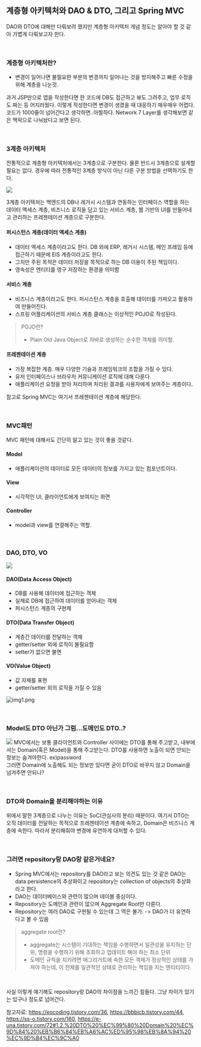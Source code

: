## 계층형 아키텍처와 DAO & DTO, 그리고 Spring MVC

DAO와 DTO에 대해만 다뤄보려 했지만 계층형 아키텍처 개념 정도는 알아야 할 것 같아 가볍게 다뤄보고자 한다.

<br/>

### 계층형 아키텍처란?
- 변경이 일어나면 불필요한 부분의 변경까지 일어나는 것을 방지해주고 빠른 수정을 위해 계층을 나눈것.

과거 JSP만으로 앱을 작성한다면 한 코드에 DB도 접근하고 뷰도 그려주고, 업무 로직도 짜는 등 어지러웠다.
이렇게 작성한다면 변경이 생겼을 때 대응하기 매우매우 어렵다. 코드가 1000줄이 넘어간다고 생각하면..아찔하다.
Network 7 Layer를 생각해보면 같은 맥락으로 나눠놨다고 보면 된다.

<br/>

### 3계층 아키텍처
전통적으로 계층형 아키텍처에서는 3계층으로 구분한다. 물론 반드시 3계층으로 설계할 필요는 없다. 경우에 따라 전통적인 3계층 방식이 아닌 다른 구분 방법을 선택하기도 한다.

![](https://thebook.io/img/080266/100.jpg)

3계층 아키텍처는 백엔드의 DB나 레거시 시스템과 연동하는 인터페이스 역할을 하는 데이터 엑세스 계층, 비즈니스 로직을 담고 있는 서비스 계층, 웹 기반의 UI를 만들어내고 관리하는 프레젠테이션 계층으로 구분한다.


#### 퍼시스턴스 계층(데이터 엑세스 계층)
- 데이터 엑세스 계층이라고도 한다. DB 외에 ERP, 레거시 시스템, 메인 프레임 등에 접근하기 때문에 EIS 계층이라고도 한다.
- 그치만 주된 목적은 데이터 저장을 목적으로 하는 DB 이용이 주된 책임이다.
- 영속성은 엔티티를 영구 저장하는 환경을 의미함

#### 서비스 계층
- 비즈니스 계층이라고도 한다. 퍼시스턴스 계층을 호출해 데이터를 가져오고 활용하여 만들어진다.
- 스프링 어플리케이션의 서비스 계층 클래스는 이상적인 POJO로 작성된다.
>POJO란?
> - Plain Old Java Object로 자바로 생성하는 순수한 객체를 의미함.

#### 프레젠테이션 계층
- 가장 복잡한 계층. 매우 다양한 기술과 프레임워크의 조합을 가질 수 있다.
- 유저 인터페이스나 브라우저 커뮤니케이션 로직에 대해 다룬다.
- 애플리케이션 요청을 받아 처리하며 처리된 결과를 사용자에게 보여주는 계층이다.

참고로 Spring MVC는 여기서 프레젠테이션 계층에 해당한다.

<br/>

### MVC패턴
MVC 패턴에 대해서도 간단히 알고 있는 것이 좋을 것같다.

#### Model
- 애플리케이션의 데이터로 모든 데이터의 정보를 가지고 있는 컴포넌트이다.

#### View
- 시각적인 UI, 클라이언트에게 보여지는 화면

#### Controller
- model과 view를 연결해주는 역할.

<br/>

### DAO, DTO, VO

![](https://img1.daumcdn.net/thumb/R1280x0/?scode=mtistory2&fname=https%3A%2F%2Ft1.daumcdn.net%2Fcfile%2Ftistory%2F2109C03A53CFB96A18)


#### DAO(Data Access Object)
- DB를 사용해 데이터에 접근하는 객체
- 실제로 DB에 접근하여 데이터를 얻어내는 객체
- 퍼시스턴스 계층의 구현체

#### DTO(Data Transfer Object)
- 계층간 데이터를 전달하는 객체
- getter/setter 외에 로직이 불필요함
- setter가 없으면 불면

#### VO(Value Object)
- 값 자체를 표현
- getter/setter 외의 로직을 가질 수 있음

![img1.png](/assets/img1.png)

<br/>

### Model도 DTO 아닌가 그럼...도메인도 DTO..?
![](https://img1.daumcdn.net/thumb/R1280x0/?scode=mtistory2&fname=https%3A%2F%2Fblog.kakaocdn.net%2Fdn%2Fb9FaUJ%2FbtrUavkZBFF%2Feur8vEaMzaz9Y7gDFua3d1%2Fimg.png)
MVC에서는 보통 클라이언트와 Controller 사이에는 DTO를 통해 주고받고, 내부에서는 Domain(혹은 Model)을 통해 주고받는다.
DTO를 사용하면 노출이 되면 안되는 정보는 숨겨야한다. ex)password <br/>
그러면 Domain에 노출해도 되는 정보만 있다면 굳이 DTO로 바꾸지 않고 Domain을 넘겨주면 안되나?

<br/>

### DTO와 Domain을 분리해야하는 이유
위에서 말한 3계층으로 나누는 이유는 SoC(관심사의 분리) 때문이다. 여기서 DTO는 오직 데이터를 전달하는 목적으로 프레젠테이션 계층에 속하고,
Domain은 비즈니스 계층에 속한다. 따라서 분리해줘야 변경에 유연하게 대처할 수 있다.

<br/>

### 그러면 repository랑 DAO랑 같은거네요?
- Spring MVC에서는 repository를 DAO라고 보는 의견도 있는 것 같은 DAO는 data persistence의 추상화이고 repository는 collection of objects의 추상화라고 한다.
- DAO는 데이터베이스와 관련이 많으며 테이블 중심이다.
- Repository는 도메인과 관련이 많으며 Aggregate Root만 다룬다.
- Repository는 여러 DAO로 구현될 수 있는데 그 역은 불가. -> DAO가 더 유연하다고 볼 수 있음
>aggregate root란? </br>
>- aggregate는 시스템이 기대하는 책임을 수행하면서 일관성을 유지하는 단위, 명령을 수행하기 위해 조회하고 업데이트 해야 하는 최소 단위 </br>
>- 도메인 규칙을 지키려면 애그리거트에 속한 모든 객체가 정상적인 상태를 가져야 하는데, 이 전체를 일관적인 상태로 관리하는 책임을 지는 엔티티이다.

<br/>

사실 이렇게 얘기해도 repository랑 DAO의 차이점을 느끼긴 힘들다. 그냥 차이가 있기는 있구나 정도로 넘어간다.

참고자료: https://eocoding.tistory.com/36, https://bbbicb.tistory.com/44, https://ss-o.tistory.com/160, https://e-una.tistory.com/72#1.2.%20DTO%20%EC%99%80%20Domain%20%EC%9D%84%20%EB%B6%84%EB%A6%AC%ED%95%98%EB%8A%94%20%EC%9D%B4%EC%9C%A0
